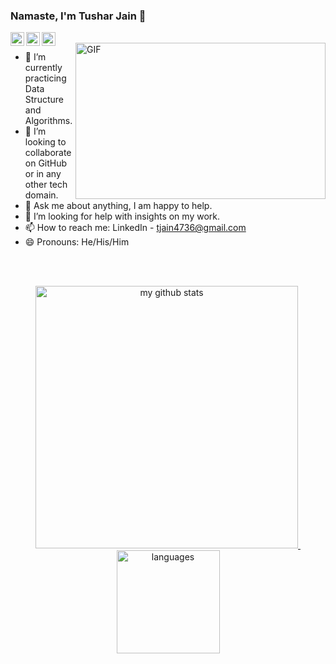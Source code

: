 ### Namaste, I'm Tushar Jain 👋

<!--
Here are some ideas to get you started:

- 🔭 I’m currently working on ...
- 👯 I’m looking to collaborate on ...
- 🤔 I’m looking for help with ...
- 💬 Ask me about ...
- ⚡ Fun fact: ...
-->
<a href="https://www.linkedin.com/in/jntushar/">
  <img align="left" alt="Tushar's LinkdeIN" width="22px" src="https://cdn.jsdelivr.net/npm/simple-icons@v3/icons/linkedin.svg" />
</a>
<a href="https://twitter.com/jn_tushar_">
  <img align="left" alt="Tushar Jain | Twitter" width="22px" src="https://cdn.jsdelivr.net/npm/simple-icons@v3/icons/twitter.svg" />
</a>
<a href="https://www.facebook.com/tushar.jain.52056223">
  <img align="left" alt="Tushar Jain | Facebook" width="22px" src="https://cdn.jsdelivr.net/npm/simple-icons@v3/icons/facebook.svg" />
</a>

<br/>
<!-- https://media.giphy.com/media/SWoSkN6DxTszqIKEqv/giphy.gif -->
<img align="right" height="250" width="400" alt="GIF" src="https://miro.medium.com/max/1360/1*IRGHmiGsa16stedQvIaZfw.gif" />

- 🌱 I’m currently practicing Data Structure and Algorithms.
- 👯 I’m looking to collaborate on GitHub or in any other tech domain.
- 💬 Ask me about anything, I am happy to help.
- 🤔  I’m looking for help with insights on my work.
- 📫 How to reach me: LinkedIn - [tjain4736@gmail.com](mailto:tjain4736@gmail.com)
- 😄 Pronouns: He/His/Him


<br><br>

<a align="center" href="https://github.com/jntushar">
    <p align="center">
    <img src="https://github-readme-stats.vercel.app/api?username=jntushar&show_icons=true&theme=tokyonight" alt="my github stats" width="420"/>&nbsp;<img src="https://github-readme-stats.vercel.app/api/top-langs/?username=jntushar&layout=compact&theme=tokyonight" alt="languages" height="165">
    </p>
</a>
